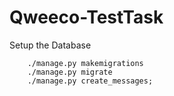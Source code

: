 # Qweeco-TestTask

Setup the Database

		./manage.py makemigrations
		./manage.py migrate
        ./manage.py create_messages;
